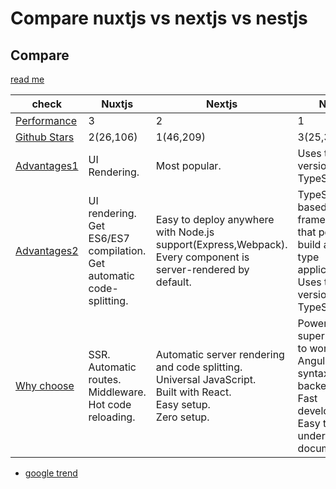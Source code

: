 # Compare nuxtjs vs nextjs vs nestjs
## Compare

[read me](https://nodesource.com/blog/next-nuxt-nest/)

|check|Nuxtjs|Nextjs|Nestjs|
| -- | -- | -- | -- |
|[Performance](https://syndicode.com/2019/04/26/comparing-next-js-vs-nuxt-js-vs-nest-js/)|3|2|1|
|[Github Stars](https://www.githubcompare.com/nuxt/nuxt.js+zeit/next.js+nestjs/nest)|2(26,106)|1(46,209)|3(25,384)|
|[Advantages1](https://syndicode.com/2019/04/26/comparing-next-js-vs-nuxt-js-vs-nest-js/)|UI Rendering.|Most popular.|Uses the latest version of TypeScript.|
|[Advantages2](https://codersera.com/blog/nuxt-next-nest-confused/)|UI rendering.<br>Get ES6/ES7 compilation.<br>Get automatic code-splitting.|Easy to deploy anywhere with Node.js support(Express,Webpack).<br>Every component is server-rendered by default.|TypeScript-based web framework, that possible to build any strict type application.<br>Uses the latest version of TypeScript.|
|[Why choose](https://stackshare.io/stackups/nestjs-vs-next-js-vs-nuxt)|SSR.<br>Automatic routes.<br>Middleware.<br>Hot code reloading.|Automatic server rendering and code splitting.<br>Universal JavaScript.<br>Built with React.<br>Easy setup.<br>Zero setup.|Powerful but super friendly to work with.<br>Angular style syntax for the backend.<br>Fast development.<br>Easy to understand documentation.|

* [google trend](https://trends.google.co.jp/trends/explore?cat=13&date=all&q=nextjs,nuxtjs,nestjs)
